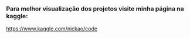### Para melhor visualização dos projetos visite minha página na kaggle: 
https://www.kaggle.com/nickao/code


